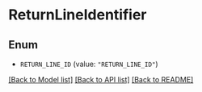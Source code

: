 # ReturnLineIdentifier

## Enum


* `RETURN_LINE_ID` (value: `"RETURN_LINE_ID"`)


[[Back to Model list]](../README.md#documentation-for-models) [[Back to API list]](../README.md#documentation-for-api-endpoints) [[Back to README]](../README.md)


